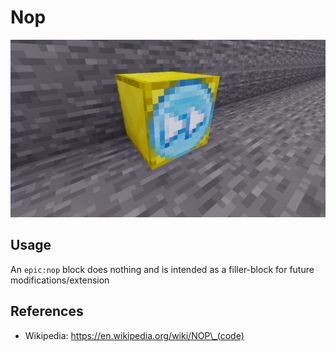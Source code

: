 
# Nop

<img src="./pics/nop.png"/>

## Usage

An `epic:nop` block does nothing and is intended as a filler-block
for future modifications/extension

## References

* Wikipedia: https://en.wikipedia.org/wiki/NOP\_(code)
